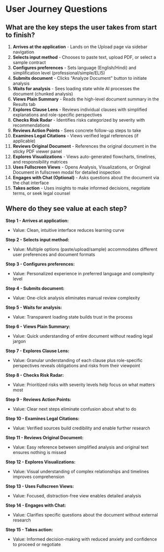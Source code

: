 # User Journey Questions

## What are the key steps the user takes from start to finish?

1. **Arrives at the application** - Lands on the Upload page via sidebar navigation
2. **Selects input method** - Chooses to paste text, upload PDF, or select a sample contract
3. **Configures preferences** - Sets language (English/Hindi) and simplification level (professional/simple/ELI5)
4. **Submits document** - Clicks "Analyze Document" button to initiate analysis
5. **Waits for analysis** - Sees loading state while AI processes the document (chunked analysis)
6. **Views Plain Summary** - Reads the high-level document summary in the Results tab
7. **Explores Clause Lens** - Reviews individual clauses with simplified explanations and role-specific perspectives
8. **Checks Risk Radar** - Identifies risks categorized by severity with recommendations
9. **Reviews Action Points** - Sees concrete follow-up steps to take
10. **Examines Legal Citations** - Views verified legal references (if applicable)
11. **Reviews Original Document** - References the original document in the sticky PDF viewer panel
12. **Explores Visualizations** - Views auto-generated flowcharts, timelines, and responsibility matrices
13. **Uses Fullscreen Views** - Opens Analysis, Visualizations, or Original Document in fullscreen modal for detailed inspection
14. **Engages with Chat (Optional)** - Asks questions about the document via the chat interface
15. **Takes action** - Uses insights to make informed decisions, negotiate terms, or seek legal counsel

## Where do they see value at each step?

**Step 1 - Arrives at application:**
- Value: Clean, intuitive interface reduces learning curve

**Step 2 - Selects input method:**
- Value: Multiple options (paste/upload/sample) accommodates different user preferences and document formats

**Step 3 - Configures preferences:**
- Value: Personalized experience in preferred language and complexity level

**Step 4 - Submits document:**
- Value: One-click analysis eliminates manual review complexity

**Step 5 - Waits for analysis:**
- Value: Transparent loading state builds trust in the process

**Step 6 - Views Plain Summary:**
- Value: Quick understanding of entire document without reading legal jargon

**Step 7 - Explores Clause Lens:**
- Value: Granular understanding of each clause plus role-specific perspectives reveals obligations and risks from their viewpoint

**Step 8 - Checks Risk Radar:**
- Value: Prioritized risks with severity levels help focus on what matters most

**Step 9 - Reviews Action Points:**
- Value: Clear next steps eliminate confusion about what to do

**Step 10 - Examines Legal Citations:**
- Value: Verified sources build credibility and enable further research

**Step 11 - Reviews Original Document:**
- Value: Easy reference between simplified analysis and original text ensures nothing is missed

**Step 12 - Explores Visualizations:**
- Value: Visual understanding of complex relationships and timelines improves comprehension

**Step 13 - Uses Fullscreen Views:**
- Value: Focused, distraction-free view enables detailed analysis

**Step 14 - Engages with Chat:**
- Value: Clarifies specific questions about the document without external research

**Step 15 - Takes action:**
- Value: Informed decision-making with reduced anxiety and confidence to proceed or negotiate

